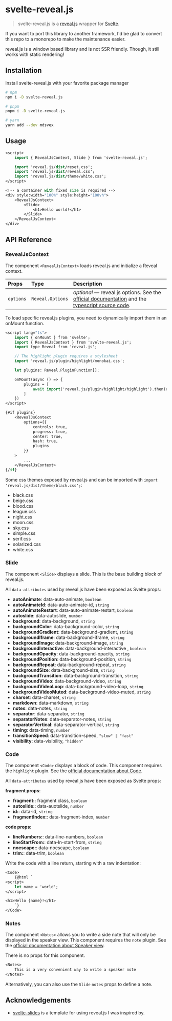 # svelte-reveal.js

> svelte-reveal.js is a [reveal.js](https://revealjs.com/) wrapper for [Svelte](https://svelte.dev/).

If you want to port this library to another framework, I'd be glad to convert this repo to a monorepo to make the maintenance easier.

reveal.js is a window based library and is not SSR friendly. Though, it still works with static rendering!

## Installation

Install svelte-reveal.js with your favorite package manager

```bash
# npm
npm i -D svelte-reveal.js
```

```bash
# pnpm
pnpm i -D svelte-reveal.js
```

```bash
# yarn
yarn add --dev mdsvex
```

## Usage

```sv
<script>
	import { RevealJsContext, Slide } from 'svelte-reveal.js';

	import 'reveal.js/dist/reset.css';
	import 'reveal.js/dist/reveal.css';
	import 'reveal.js/dist/theme/white.css';
</script>

<!-- a container with fixed size is required -->
<div style:width="100%" style:height="100vh">
	<RevealJsContext>
		<Slide>
			<h1>Hello world!</h1>
		</Slide>
	</RevealJsContext>
</div>
```

## API Reference

### RevealJsContext

The component `<RevealJsContext>` loads reveal.js and initialize a Reveal context.

| Props     | Type             | Description                                                                                                                                                                                                            |
| :-------- | :--------------- | :--------------------------------------------------------------------------------------------------------------------------------------------------------------------------------------------------------------------- |
| `options` | `Reveal.Options` | _optional_ — reveal.js options. See the [official documentation](https://revealjs.com/config/) and the [typescript source code](https://github.com/kwatanwa17/DefinitelyTyped/blob/master/types/reveal.js/index.d.ts). |

To load specific reveal.js plugins, you need to dynamically import them in an onMount function.

```sv
<script lang="ts">
	import { onMount } from 'svelte';
	import { RevealJsContext } from 'svelte-reveal.js';
	import type Reveal from 'reveal.js';

	// The highlight plugin requires a stylesheet
	import 'reveal.js/plugin/highlight/monokai.css';

	let plugins: Reveal.PluginFunction[];

	onMount(async () => {
		plugins = [
			await import('reveal.js/plugin/highlight/highlight').then(res => res.default)
		]
	})
</script>

{#if plugins}
	<RevealJsContext
		options={{
			controls: true,
			progress: true,
			center: true,
			hash: true,
			plugins
		}}
	>
		...
	</RevealJsContext>
{/if}
```

Some css themes exposed by reveal.js and can be imported with `import 'reveal.js/dist/theme/black.css';`:

- black.css
- beige.css
- blood.css
- league.css
- night.css
- moon.css
- sky.css
- simple.css
- serif.css
- solarized.css
- white.css

### Slide

The component `<Slide>` displays a slide. This is the base building block of reveal.js.

All `data-attributes` used by reveal.js have been exposed as Svelte props:

- **autoAnimate**: data-auto-animate, `boolean`
- **autoAnimateId**: data-auto-animate-id, `string`
- **autoAnimateRestart**: data-auto-animate-restart, `boolean`
- **autoslide**: data-autoslide, `number`
- **background**: data-background, `string`
- **backgroundColor**: data-background-color, `string`
- **backgroundGradient**: data-background-gradient, `string`
- **backgroundIframe**: data-background-iframe, `string`
- **backgroundImage**: data-background-image, `string`
- **backgroundInteractive**: data-background-interactive , `boolean`
- **backgroundOpacity**: data-background-opacity, `string`
- **backgroundPosition**: data-background-position, `string`
- **backgroundRepeat**: data-background-repeat, `string`
- **backgroundSize**: data-background-size, `string`
- **backgroundTransition**: data-background-transition, `string`
- **backgroundVideo**: data-background-video, `string`
- **backgroundVideoLoop**: data-background-video-loop, `string`
- **backgroundVideoMuted**: data-background-video-muted, `string`
- **charset**: data-charset, `string`
- **markdown**: data-markdown, `string`
- **notes**: data-notes, `string`
- **separator**: data-separator, `string`
- **separatorNotes**: data-separator-notes, `string`
- **separatorVertical**: data-separator-vertical, `string`
- **timing**: data-timing, `number`
- **transitionSpeed**: data-transition-speed, `"slow" | "fast"`
- **visibility**: data-visibility, `"hidden"`

### Code

The component `<Code>` displays a block of code. This component requires the `highlight` plugin. See the [official documentation about Code](https://revealjs.com/code/).

All `data-attributes` used by reveal.js have been exposed as Svelte props:

**fragment props**:

- **fragment:**: fragment class, `boolean`
- **autoslide:**: data-auotslide, `number`
- **id:**: data-id, `string`
- **fragmentIndex:**: data-fragment-index, `number`

**code props:**

- **lineNumbers:**: data-line-numbers, `boolean`
- **lineStartFrom:**: data-ln-start-from, `string`
- **noescape:**: data-noescape, `boolean`
- **trim:**: data-trim, `boolean`

Write the code with a line return, starting with a raw indentation:

```sv
<Code>
	{@html `
<script>
	let name = 'world';
</script>

<h1>Hello {name}!</h1>
	`}
</Code>
```

### Notes

The component `<Notes>` allows you to write a side note that will only be displayed in the speaker view. This component requires the `note` plugin. See the [official documentation about Speaker view](https://revealjs.com/speaker-view/).

There is no props for this component.

```sv
<Notes>
	This is a very convenient way to write a speaker note
</Notes>
```

Alternatively, you can also use the `Slide` `notes` props to define a note.

## Acknowledgements

- [svelte-slides](https://github.com/rajasegar/svelte-slides) is a template for using reveal.js I was inspired by.
